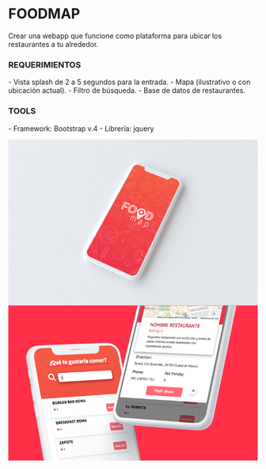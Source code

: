 <h1>FOODMAP</h1>

Crear una webapp que funcione como plataforma para ubicar los restaurantes a tu alrededor.

<h3>REQUERIMIENTOS</h3>
- Vista splash de 2 a 5 segundos para la entrada.
- Mapa (ilustrativo o con ubicación actual).
- Filtro de búsqueda.
- Base de datos de restaurantes.

<h3>TOOLS</h3>
- Framework: Bootstrap v.4
- Librería: jquery

![Foodmap](assets/img/iPhone.png)
